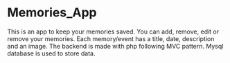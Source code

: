 # Memories_App
This is an app to keep your memories saved. You can add, remove, edit or remove your memories. Each memory/event has a title, date, description and an image. The backend is made with php following MVC pattern. Mysql database is used to store data. 